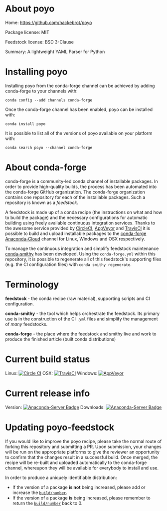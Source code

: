 About poyo
==========

Home: https://github.com/hackebrot/poyo

Package license: MIT

Feedstock license: BSD 3-Clause

Summary: A lightweight YAML Parser for Python



Installing poyo
===============

Installing poyo from the conda-forge channel can be achieved by adding conda-forge to your channels with:

```
conda config --add channels conda-forge
```

Once the conda-forge channel has been enabled, poyo can be installed with:

```
conda install poyo
```

It is possible to list all of the versions of poyo available on your platform with:

```
conda search poyo --channel conda-forge
```


About conda-forge
=================

conda-forge is a community-led conda channel of installable packages.
In order to provide high-quality builds, the process has been automated into the
conda-forge GitHub organization. The conda-forge organization contains one repository 
for each of the installable packages. Such a repository is known as a *feedstock*.

A feedstock is made up of a conda recipe (the instructions on what and how to build
the package) and the necessary configurations for automatic building using freely
available continuous integration services. Thanks to the awesome service provided by
[CircleCI](https://circleci.com/), [AppVeyor](http://www.appveyor.com/)
and [TravisCI](https://travis-ci.org/) it is possible to build and upload installable
packages to the [conda-forge](https://anaconda.org/conda-forge)
[Anaconda-Cloud](http://docs.anaconda.org/) channel for Linux, Windows and OSX respectively.

To manage the continuous integration and simplify feedstock maintenance
[conda-smithy](http://github.com/conda-forge/conda-smithy) has been developed.
Using the ``conda-forge.yml`` within this repository, it is possible to regenerate all of
this feedstock's supporting files (e.g. the CI configuration files) with ``conda smithy regenerate``.


Terminology
===========

**feedstock** - the conda recipe (raw material), supporting scripts and CI configuration.

**conda-smithy** - the tool which helps orchestrate the feedstock.
                   Its primary use is in the construction of the CI ``.yml`` files
                   and simplify the management of *many* feedstocks.

**conda-forge** - the place where the feedstock and smithy live and work to
                  produce the finished article (built conda distributions)

Current build status
====================

Linux: [![Circle CI](https://circleci.com/gh/conda-forge/poyo-feedstock.svg?style=svg)](https://circleci.com/gh/conda-forge/poyo-feedstock)
OSX: [![TravisCI](https://travis-ci.org/conda-forge/poyo-feedstock.svg?branch=master)](https://travis-ci.org/conda-forge/poyo-feedstock) 
Windows: [![AppVeyor](https://ci.appveyor.com/api/projects/status/github/conda-forge/poyo-feedstock?svg=True)](https://ci.appveyor.com/project/conda-forge/poyo-feedstock/branch/master)

Current release info
====================
Version: [![Anaconda-Server Badge](https://anaconda.org/conda-forge/poyo/badges/version.svg)](https://anaconda.org/conda-forge/poyo)
Downloads: [![Anaconda-Server Badge](https://anaconda.org/conda-forge/poyo/badges/downloads.svg)](https://anaconda.org/conda-forge/poyo)


Updating poyo-feedstock
=======================

If you would like to improve the poyo recipe, please take the normal
route of forking this repository and submitting a PR. Upon submission, your changes will
be run on the appropriate platforms to give the reviewer an opportunity to confirm that the
changes result in a successful build. Once merged, the recipe will be re-built and uploaded
automatically to the conda-forge channel, whereupon they will be available for everybody to
install and use.

In order to produce a uniquely identifiable distribution:
 * If the version of a package **is not** being increased, please add or increase
   the [``build/number``](http://conda.pydata.org/docs/building/meta-yaml.html#build-number-and-string). 
 * If the version of a package **is** being increased, please remember to return
   the [``build/number``](http://conda.pydata.org/docs/building/meta-yaml.html#build-number-and-string)
   back to 0.
